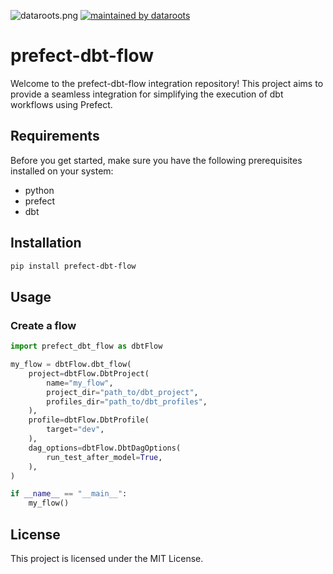 ![dataroots.png](https://dataroots.io/assets/logo/logo-rainbow.png)
[![maintained by dataroots](https://img.shields.io/badge/maintained%20by-dataroots-%2300b189)](https://dataroots.io)

# prefect-dbt-flow
Welcome to the prefect-dbt-flow integration repository! This project aims to provide a seamless integration for simplifying the execution of dbt workflows using Prefect.

## Requirements
Before you get started, make sure you have the following prerequisites installed on your system:

- python
- prefect
- dbt

## Installation
``` bash
pip install prefect-dbt-flow
```

## Usage

### Create a flow

``` python
import prefect_dbt_flow as dbtFlow

my_flow = dbtFlow.dbt_flow(
    project=dbtFlow.DbtProject(
        name="my_flow",
        project_dir="path_to/dbt_project",
        profiles_dir="path_to/dbt_profiles",
    ),
    profile=dbtFlow.DbtProfile(
        target="dev",
    ),
    dag_options=dbtFlow.DbtDagOptions(
        run_test_after_model=True,
    ),
)

if __name__ == "__main__":
    my_flow()
```

## License
This project is licensed under the MIT License.